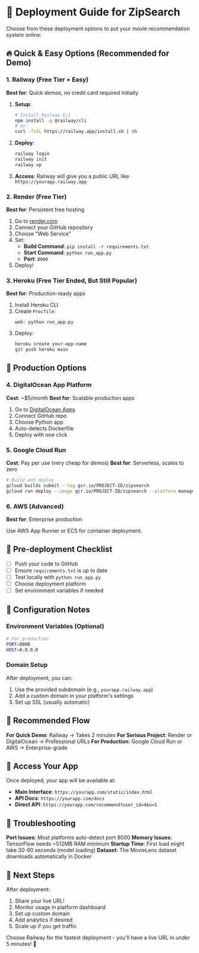 # 🚀 Deployment Guide for ZipSearch

Choose from these deployment options to put your movie recommendation system online:

## 🔥 Quick & Easy Options (Recommended for Demo)

### 1. Railway (Free Tier + Easy)
**Best for**: Quick demos, no credit card required initially

1. **Setup**:
   ```bash
   # Install Railway CLI
   npm install -g @railway/cli
   # or
   curl -fsSL https://railway.app/install.sh | sh
   ```

2. **Deploy**:
   ```bash
   railway login
   railway init
   railway up
   ```

3. **Access**: Railway will give you a public URL like `https://yourapp.railway.app`

### 2. Render (Free Tier)
**Best for**: Persistent free hosting

1. Go to [render.com](https://render.com)
2. Connect your GitHub repository
3. Choose "Web Service"
4. Set:
   - **Build Command**: `pip install -r requirements.txt`
   - **Start Command**: `python run_app.py`
   - **Port**: `8000`
5. Deploy!

### 3. Heroku (Free Tier Ended, But Still Popular)
**Best for**: Production-ready apps

1. Install Heroku CLI
2. Create `Procfile`:
   ```
   web: python run_app.py
   ```
3. Deploy:
   ```bash
   heroku create your-app-name
   git push heroku main
   ```

## 🏢 Production Options

### 4. DigitalOcean App Platform
**Cost**: ~$5/month
**Best for**: Scalable production apps

1. Go to [DigitalOcean Apps](https://cloud.digitalocean.com/apps)
2. Connect GitHub repo
3. Choose Python app
4. Auto-detects Dockerfile
5. Deploy with one click

### 5. Google Cloud Run
**Cost**: Pay per use (very cheap for demos)
**Best for**: Serverless, scales to zero

```bash
# Build and deploy
gcloud builds submit --tag gcr.io/PROJECT-ID/zipsearch
gcloud run deploy --image gcr.io/PROJECT-ID/zipsearch --platform managed
```

### 6. AWS (Advanced)
**Best for**: Enterprise production

Use AWS App Runner or ECS for container deployment.

## 📝 Pre-deployment Checklist

- [ ] Push your code to GitHub
- [ ] Ensure `requirements.txt` is up to date
- [ ] Test locally with `python run_app.py`
- [ ] Choose deployment platform
- [ ] Set environment variables if needed

## 🔧 Configuration Notes

### Environment Variables (Optional)
```bash
# For production
PORT=8000
HOST=0.0.0.0
```

### Domain Setup
After deployment, you can:
1. Use the provided subdomain (e.g., `yourapp.railway.app`)
2. Add a custom domain in your platform's settings
3. Set up SSL (usually automatic)

## 🎯 Recommended Flow

**For Quick Demo**: Railway → Takes 2 minutes
**For Serious Project**: Render or DigitalOcean → Professional URLs
**For Production**: Google Cloud Run or AWS → Enterprise-grade

## 📱 Access Your App

Once deployed, your app will be available at:
- **Main Interface**: `https://yourapp.com/static/index.html`
- **API Docs**: `https://yourapp.com/docs`
- **Direct API**: `https://yourapp.com/recommend?user_id=4&n=5`

## 🐛 Troubleshooting

**Port Issues**: Most platforms auto-detect port 8000
**Memory Issues**: TensorFlow needs ~512MB RAM minimum
**Startup Time**: First load might take 30-60 seconds (model loading)
**Dataset**: The MovieLens dataset downloads automatically in Docker

## 🌟 Next Steps

After deployment:
1. Share your live URL!
2. Monitor usage in platform dashboard
3. Set up custom domain
4. Add analytics if desired
5. Scale up if you get traffic

Choose Railway for the fastest deployment - you'll have a live URL in under 5 minutes! 🚀
